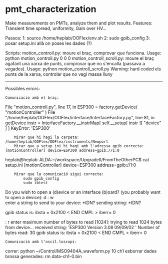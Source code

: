 # pmt_characterization
Make measurements on PMTs, analyze them and plot results. Features: Transient time spread, uniformity, Gain over HV...

Passos:
1: source /home/heplab/OOFlex/env.sh
2: sudo gpib_config
3: posar setup.ini allà on poses les dades (?)


Scripts:
motion_controll.py: moure el braç, comprovar que funciona.
	Usage: python motion_controll.py 0 0 0
motion_controll_scroll.py: moure el braç agafant una xarxa de punts, comprovar que no s'encalla (passava a vegades).
	Usage: python motion_controll_scroll.py
	Warning: hard coded els punts de la xarxa, controlar que no vagi massa lluny



--------------------------------------------------------
Possibles errors:

	Comunicació amb el braç:

  File "motion_controll.py", line 17, in <module>
    ESP300 = factory.getDevice( "motionController" )
  File "/home/heplab/OOFlex/OOFlex/interface/InterfaceFactory.py", line 81, in getDevice
    instr = InterfaceFactory.__instrMap[ self.__setup[ instr ][ "device" ] ]
KeyError: 'ESP300'

		Mirar que hi hagi la carpeta: /home/heplab/OOFlex/OOFlex/instruments/Newport
		Mirar que a setup.ini hi hagi amb l'adressa gpib correcta: [motionController] device=ESP300 address=gpib://1:0
heplab@heplab-ALDA:~/workspace/UpgradeII/FromTheOtherPC$ cat setup.ini
[motionController]
device=ESP300
address=gpib://1:0

		Mirar que la comunicació sigui correcta:
			sudo gpib_config
			sudo ibtest
Do you wish to open a (d)evice or an interface (b)oard?
	(you probably want to open a device): d
: w    
enter a string to send to your device: *IDN?
sending string: *IDN?

gpib status is:
ibsta = 0x2100  < END CMPL >
iberr= 0

: r
enter maximum number of bytes to read [1024]:
trying to read 1024 bytes from device...
received string: 'ESP300 Version 3.08 09/09/02
'
Number of bytes read: 30
gpib status is:
ibsta = 0x2100  < END CMPL >
iberr= 0




	Comunicació amb l'oscil.loscopi:
correr: python ~/Control/MSO9404A_waveform.py 10 ch1
esborrar dades brossa generades: rm data-ch1-0.bin 

